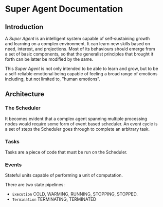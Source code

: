 # Super Agent Documentation

## Introduction
A *Super Agent* is an intelligent system capable of self-sustaining growth and learning on a complex environment. It can learn new skills based on need, interest, and projections. Most of its behaviours should emerge from a set of basic components, so that the generalist principles that brought it forth can be latter be modified by the same.

This *Super Agent* is not only intended to be able to learn and grow, but to be a self-reliable emotional being capable of feeling a broad range of emotions including, but not limited to, "human emotions".

## Architecture

### The Scheduler
It becomes evident that a complex agent spanning multiple processing nodes would require some form of event based scheduler. An event cycle is a set of steps the Scheduler goes through to complete an arbitrary task.

### Tasks
Tasks are a piece of code that must be run on the Scheduler.

### Events
Stateful units capable of performing a unit of computation.

There are two state pipelines:
 - `Execution` COLD, WARMING, RUNNING, STOPPING, STOPPED.
 - `Termination` TERMINATING, TERMINATED
